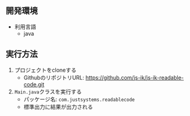 
## 開発環境

- 利用言語
   - java

## 実行方法

1. プロジェクトをcloneする
   - GithubのリポジトリURL: https://github.com/js-ik/js-ik-readable-code.git
2. `Main.java`クラスを実行する
   - パッケージ名: `com.justsystems.readablecode`
   - 標準出力に結果が出力される

